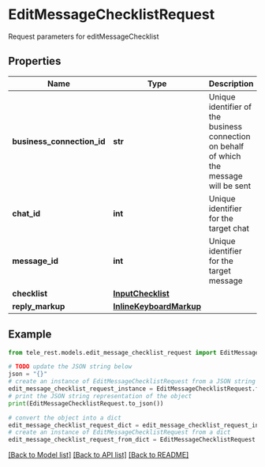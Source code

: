 # EditMessageChecklistRequest

Request parameters for editMessageChecklist

## Properties

Name | Type | Description | Notes
------------ | ------------- | ------------- | -------------
**business_connection_id** | **str** | Unique identifier of the business connection on behalf of which the message will be sent | 
**chat_id** | **int** | Unique identifier for the target chat | 
**message_id** | **int** | Unique identifier for the target message | 
**checklist** | [**InputChecklist**](InputChecklist.md) |  | 
**reply_markup** | [**InlineKeyboardMarkup**](InlineKeyboardMarkup.md) |  | [optional] 

## Example

```python
from tele_rest.models.edit_message_checklist_request import EditMessageChecklistRequest

# TODO update the JSON string below
json = "{}"
# create an instance of EditMessageChecklistRequest from a JSON string
edit_message_checklist_request_instance = EditMessageChecklistRequest.from_json(json)
# print the JSON string representation of the object
print(EditMessageChecklistRequest.to_json())

# convert the object into a dict
edit_message_checklist_request_dict = edit_message_checklist_request_instance.to_dict()
# create an instance of EditMessageChecklistRequest from a dict
edit_message_checklist_request_from_dict = EditMessageChecklistRequest.from_dict(edit_message_checklist_request_dict)
```
[[Back to Model list]](../README.md#documentation-for-models) [[Back to API list]](../README.md#documentation-for-api-endpoints) [[Back to README]](../README.md)


